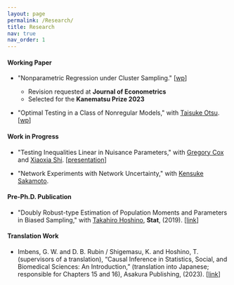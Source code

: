 ```yaml
---
layout: page
permalink: /Research/
title: Research
nav: true
nav_order: 1
---
```


#### Working Paper
* "Nonparametric Regression under Cluster Sampling." [<a href="https://arxiv.org/abs/2403.04766">wp</a>]
  <ul>
  <li>Revision requested at <b>Journal of Econometrics</b></li>
  <li>Selected for the <b>Kanematsu Prize 2023</b></li>
  </ul>

* "Optimal Testing in a Class of Nonregular Models," with <a href="https://personal.lse.ac.uk/otsu/">Taisuke Otsu</a>. [<a href="https://www.sanken.keio.ac.jp/publication/KEO-dp/177/KEO-DP177.pdf">wp</a>]

#### Work in Progress
* "Testing Inequalities Linear in Nuisance Parameters," with <a href="https://sites.google.com/site/gregoryfcox/">Gregory Cox</a> and <a href="https://users.ssc.wisc.edu/~xshi/">Xiaoxia Shi</a>.  [<a href="https://www.chamberlainseminar.org/past-seminars/fall-2023">presentation</a>]

* "Network Experiments with Network Uncertainty," with <a href="https://econ.wisc.edu/staff/sakamoto-kensuke/">Kensuke Sakamoto</a>.

#### Pre-Ph.D. Publication
* "Doubly Robust-type Estimation of Population Moments and Parameters in Biased Sampling," with <a href="https://k-ris.keio.ac.jp/html/100000523_en.html">Takahiro Hoshino</a>, **Stat**, (2019). [<a href="https://onlinelibrary.wiley.com/doi/epdf/10.1002/sta4.241">link</a>]

#### Translation Work
* Imbens, G. W. and D. B. Rubin / Shigemasu, K. and Hoshino, T. (supervisors of a translation),
“Causal Inference in Statistics, Social, and Biomedical Sciences: An Introduction,”
(translation into Japanese; responsible for Chapters 15 and 16), Asakura Publishing, (2023). [<a href="https://www.asakura.co.jp/detail.php?book_code=12291">link</a>]
